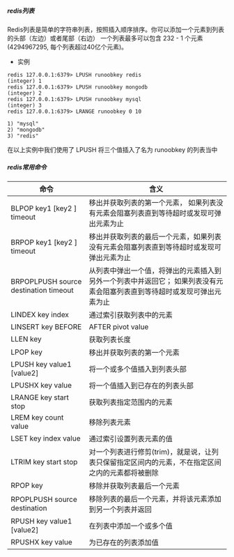 ##### redis列表
Redis列表是简单的字符串列表，按照插入顺序排序。你可以添加一个元素到列表的头部（左边）或者尾部（右边）
一个列表最多可以包含 232 - 1 个元素 (4294967295, 每个列表超过40亿个元素)。

- 实例
~~~
redis 127.0.0.1:6379> LPUSH runoobkey redis
(integer) 1
redis 127.0.0.1:6379> LPUSH runoobkey mongodb
(integer) 2
redis 127.0.0.1:6379> LPUSH runoobkey mysql
(integer) 3
redis 127.0.0.1:6379> LRANGE runoobkey 0 10

1) "mysql"
2) "mongodb"
3) "redis"
~~~
在以上实例中我们使用了 LPUSH 将三个值插入了名为 runoobkey 的列表当中

##### redis常用命令

命令 | 含义
---|---
BLPOP key1 [key2 ] timeout  |移出并获取列表的第一个元素， 如果列表没有元素会阻塞列表直到等待超时或发现可弹出元素为止
BRPOP key1 [key2 ] timeout  | 移出并获取列表的最后一个元素，如果列表没有元素会阻塞列表直到等待超时或发现可弹出元素为止
BRPOPLPUSH source destination timeout | 从列表中弹出一个值，将弹出的元素插入到另外一个列表中并返回它； 如果列表没有元素会阻塞列表直到等待超时或发现可弹出元素为止
LINDEX key index  | 通过索引获取列表中的元素
LINSERT key BEFORE|AFTER pivot value  | 在列表的元素前或者后插入元素
LLEN key | 获取列表长度
LPOP key | 移出并获取列表的第一个元素
LPUSH key value1 [value2]  | 将一个或多个值插入到列表头部
LPUSHX key value  | 将一个值插入到已存在的列表头部
LRANGE key start stop  | 获取列表指定范围内的元素
LREM key count value | 移除列表元素
LSET key index value  | 通过索引设置列表元素的值
LTRIM key start stop  | 对一个列表进行修剪(trim)，就是说，让列表只保留指定区间内的元素，不在指定区间之内的元素都将被删除
RPOP key  | 移除并获取列表最后一个元素
RPOPLPUSH source destination | 移除列表的最后一个元素，并将该元素添加到另一个列表并返回
RPUSH key value1 [value2] | 在列表中添加一个或多个值
RPUSHX key value | 为已存在的列表添加值

